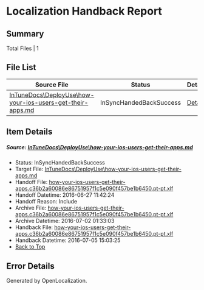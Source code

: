 # <a name='report-top'></a> Localization Handback Report

## Summary
 Total Files | 1

## File List
 Source File | Status | Details 
 ----------- | ------ | ------- 
 [InTuneDocs\DeployUse\how-your-ios-users-get-their-apps.md](https://github.com/Microsoft/IntuneDocs-pr/blob/779127bfd39145010f0d9b6609286aaf4dedfdc8/InTuneDocs/DeployUse/how-your-ios-users-get-their-apps.md) | InSyncHandedBackSuccess | [Details](#f36bc73d3397fef5bebe6896d91bcffcd5507cfc50)

## Item Details
##### <a name='f36bc73d3397fef5bebe6896d91bcffcd5507cfc50'></a> Source: [InTuneDocs\DeployUse\how-your-ios-users-get-their-apps.md](https://github.com/Microsoft/IntuneDocs-pr/blob/779127bfd39145010f0d9b6609286aaf4dedfdc8/InTuneDocs/DeployUse/how-your-ios-users-get-their-apps.md)
* Status: InSyncHandedBackSuccess
* Target File: [InTuneDocs\DeployUse\how-your-ios-users-get-their-apps.md](https://github.com/Microsoft/IntuneDocs-pr.pt-pt/blob/d49c2aafe1628b438e9a7adf4d4a24be1fedf65e/InTuneDocs/DeployUse/how-your-ios-users-get-their-apps.md)
* Handoff File: [how-your-ios-users-get-their-apps.c36b2a60086e86751957f1c5e090f457be1b6450.pt-pt.xlf](https://github.com/Microsoft/EM.handoff/blob/87e25293ac48494f472178a485e15a71c94b48b2/ol-handoff/Microsoft/IntuneDocs-pr.pt-pt/master/how-your-ios-users-get-their-apps.c36b2a60086e86751957f1c5e090f457be1b6450.pt-pt.xlf)
* Handoff Datetime: 2016-06-27 11:42:24
* Handoff Reason: Include
* Archive File: [how-your-ios-users-get-their-apps.c36b2a60086e86751957f1c5e090f457be1b6450.pt-pt.xlf](https://github.com/Microsoft/EM.handoff/blob/78757f2aae44696e92c09a99a285043e68179034/ol-handoff/Microsoft/IntuneDocs-pr.pt-pt/master/archive/how-your-ios-users-get-their-apps.c36b2a60086e86751957f1c5e090f457be1b6450.pt-pt.xlf)
* Archive Datetime: 2016-07-02 01:33:03
* Handback File: [how-your-ios-users-get-their-apps.c36b2a60086e86751957f1c5e090f457be1b6450.pt-pt.xlf](https://github.com/Microsoft/EM.handback/blob/aa68c096536580f8f2f14b088fae86c73c76c1f4/ol-handback/Microsoft/IntuneDocs-pr.pt-pt/master/how-your-ios-users-get-their-apps.c36b2a60086e86751957f1c5e090f457be1b6450.pt-pt.xlf)
* Handback Datetime: 2016-07-05 15:03:25
* [Back to Top](#report-top)


## Error Details

Generated by OpenLocalization.
